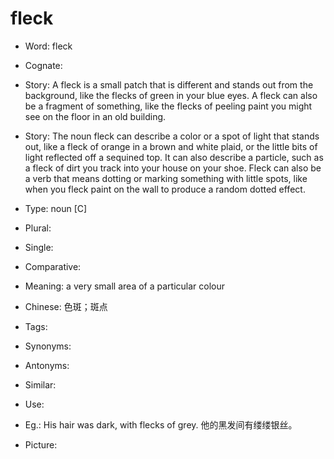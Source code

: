# fleck

- Word: fleck
- Cognate: 
- Story: A fleck is a small patch that is different and stands out from the background, like the flecks of green in your blue eyes. A fleck can also be a fragment of something, like the flecks of peeling paint you might see on the floor in an old building.
- Story: The noun fleck can describe a color or a spot of light that stands out, like a fleck of orange in a brown and white plaid, or the little bits of light reflected off a sequined top. It can also describe a particle, such as a fleck of dirt you track into your house on your shoe. Fleck can also be a verb that means dotting or marking something with little spots, like when you fleck paint on the wall to produce a random dotted effect.

- Type: noun [C]
- Plural: 
- Single: 
- Comparative: 
- Meaning: a very small area of a particular colour
- Chinese: 色斑；斑点
- Tags: 
- Synonyms: 
- Antonyms: 
- Similar: 
- Use: 
- Eg.: His hair was dark, with flecks of grey. 他的黑发间有缕缕银丝。
- Picture: 

